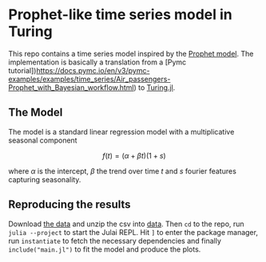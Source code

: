 # Prophet-like time series model in Turing
This repo contains a time series model inspired by the [Prophet model](https://peerj.com/preprints/3190/). The implementation is basically a translation from a [Pymc tutorial])https://docs.pymc.io/en/v3/pymc-examples/examples/time_series/Air_passengers-Prophet_with_Bayesian_workflow.html) to [Turing.jl](https://turing.ml/stable/).

## The Model
The model is a standard linear regression model with a multiplicative seasonal component

$$f(t) = (\alpha + \beta t)(1 + s)$$

where $\alpha$ is the intercept, $\beta$ the trend over time $t$ and $s$ fourier features capturing seasonality.

## Reproducing the results
Download [the data](https://www.kaggle.com/datasets/rakannimer/air-passengers) and unzip the csv into [data](./data).
Then `cd` to the repo, run `julia --project` to start the Julai REPL. Hit `]` to enter the package manager, run `instantiate` to fetch the necessary dependencies and finally `include("main.jl")` to fit the model and produce the plots.